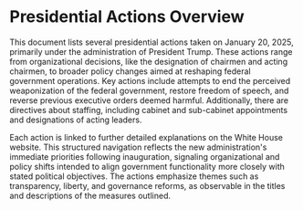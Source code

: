 # Presidential Actions Overview

This document lists several presidential actions taken on January 20, 2025, primarily under the administration of President Trump. These actions range from organizational decisions, like the designation of chairmen and acting chairmen, to broader policy changes aimed at reshaping federal government operations. Key actions include attempts to end the perceived weaponization of the federal government, restore freedom of speech, and reverse previous executive orders deemed harmful. Additionally, there are directives about staffing, including cabinet and sub-cabinet appointments and designations of acting leaders.

Each action is linked to further detailed explanations on the White House website. This structured navigation reflects the new administration's immediate priorities following inauguration, signaling organizational and policy shifts intended to align government functionality more closely with stated political objectives. The actions emphasize themes such as transparency, liberty, and governance reforms, as observable in the titles and descriptions of the measures outlined.
